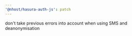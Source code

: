 ```yaml
---
'@nhost/hasura-auth-js': patch
---
```


don't take previous errors into account when using SMS and deanonymisation
